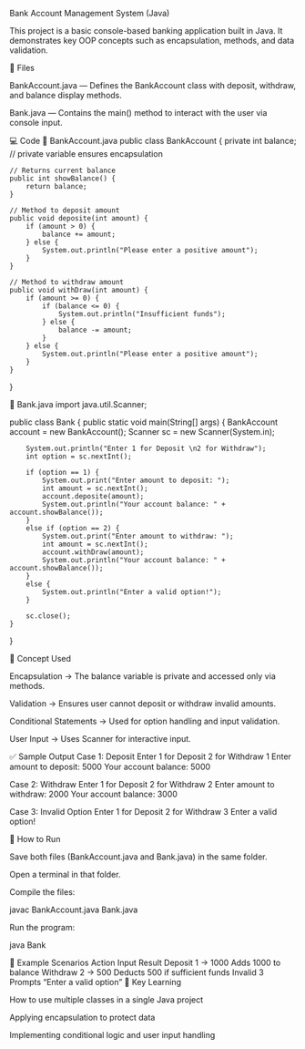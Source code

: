 Bank Account Management System (Java)

This project is a basic console-based banking application built in Java.
It demonstrates key OOP concepts such as encapsulation, methods, and data validation.

📂 Files

BankAccount.java — Defines the BankAccount class with deposit, withdraw, and balance display methods.

Bank.java — Contains the main() method to interact with the user via console input.

💻 Code
🧩 BankAccount.java
public class BankAccount {
    private int balance; // private variable ensures encapsulation

    // Returns current balance
    public int showBalance() {
        return balance;
    }

    // Method to deposit amount
    public void deposite(int amount) {
        if (amount > 0) {
            balance += amount;
        } else {
            System.out.println("Please enter a positive amount");
        }
    }

    // Method to withdraw amount
    public void withDraw(int amount) {
        if (amount >= 0) {
            if (balance <= 0) {
                System.out.println("Insufficient funds");
            } else {
                balance -= amount;
            }
        } else {
            System.out.println("Please enter a positive amount");
        }
    }
}

🧭 Bank.java
import java.util.Scanner;

public class Bank {
    public static void main(String[] args) {
        BankAccount account = new BankAccount();
        Scanner sc = new Scanner(System.in);

        System.out.println("Enter 1 for Deposit \n2 for Withdraw");
        int option = sc.nextInt();

        if (option == 1) {
            System.out.print("Enter amount to deposit: ");
            int amount = sc.nextInt();
            account.deposite(amount);
            System.out.println("Your account balance: " + account.showBalance());
        } 
        else if (option == 2) {
            System.out.print("Enter amount to withdraw: ");
            int amount = sc.nextInt();
            account.withDraw(amount);
            System.out.println("Your account balance: " + account.showBalance());
        } 
        else {
            System.out.println("Enter a valid option!");
        }

        sc.close();
    }
}

🧠 Concept Used

Encapsulation → The balance variable is private and accessed only via methods.

Validation → Ensures user cannot deposit or withdraw invalid amounts.

Conditional Statements → Used for option handling and input validation.

User Input → Uses Scanner for interactive input.

✅ Sample Output
Case 1: Deposit
Enter 1 for Deposit 
2 for Withdraw
1
Enter amount to deposit: 5000
Your account balance: 5000

Case 2: Withdraw
Enter 1 for Deposit 
2 for Withdraw
2
Enter amount to withdraw: 2000
Your account balance: 3000

Case 3: Invalid Option
Enter 1 for Deposit 
2 for Withdraw
3
Enter a valid option!

🚀 How to Run

Save both files (BankAccount.java and Bank.java) in the same folder.

Open a terminal in that folder.

Compile the files:

javac BankAccount.java Bank.java


Run the program:

java Bank

📘 Example Scenarios
Action	Input	Result
Deposit	1 → 1000	Adds 1000 to balance
Withdraw	2 → 500	Deducts 500 if sufficient funds
Invalid	3	Prompts “Enter a valid option”
🧩 Key Learning

How to use multiple classes in a single Java project

Applying encapsulation to protect data

Implementing conditional logic and user input handling
